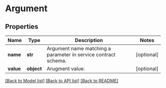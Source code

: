 # Argument

## Properties
Name | Type | Description | Notes
------------ | ------------- | ------------- | -------------
**name** | **str** | Argument name matching a parameter in service contract schema. | [optional] 
**value** | **object** | Arugment value. | [optional] 

[[Back to Model list]](../README.md#documentation-for-models) [[Back to API list]](../README.md#documentation-for-api-endpoints) [[Back to README]](../README.md)


